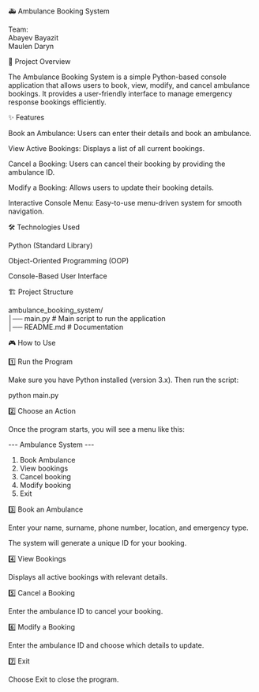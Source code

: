 🚑 Ambulance Booking System    


Team:  
Abayev Bayazit  
Maulen Daryn     



📌 Project Overview    

The Ambulance Booking System is a simple Python-based console application that allows users to book, view, modify, and cancel ambulance bookings. It provides a user-friendly interface to manage emergency response bookings efficiently.    
     
✨ Features    

Book an Ambulance: Users can enter their details and book an ambulance.   

View Active Bookings: Displays a list of all current bookings.    

Cancel a Booking: Users can cancel their booking by providing the ambulance ID.    

Modify a Booking: Allows users to update their booking details.    

Interactive Console Menu: Easy-to-use menu-driven system for smooth navigation.    

🛠 Technologies Used    

Python (Standard Library)     

Object-Oriented Programming (OOP)    
     
Console-Based User Interface    
    
🏗 Project Structure       
    
ambulance_booking_system/    
│── main.py   # Main script to run the application    
│── README.md # Documentation    
    
🎮 How to Use    
    
1️⃣ Run the Program    
    
Make sure you have Python installed (version 3.x). Then run the script:    
    
python main.py    

2️⃣ Choose an Action     
    
Once the program starts, you will see a menu like this:    
    
--- Ambulance System ---    
1. Book Ambulance    
2. View bookings     
3. Cancel booking    
4. Modify booking   
5. Exit   
   
3️⃣ Book an Ambulance   
   
Enter your name, surname, phone number, location, and emergency type.   
   
The system will generate a unique ID for your booking.  
   
4️⃣ View Bookings  
   
Displays all active bookings with relevant details.  
  
5️⃣ Cancel a Booking  
  
Enter the ambulance ID to cancel your booking.  
  
6️⃣ Modify a Booking  
   
Enter the ambulance ID and choose which details to update.  
  
7️⃣ Exit
  
Choose Exit to close the program.  




